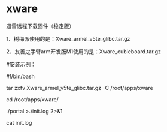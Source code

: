 # xware
迅雷远程下载固件（稳定版）  

1、树梅派使用的是：Xware_armel_v5te_glibc.tar.gz  

2、友善之手臂arm开发版M1使用的是：Xware_cubieboard.tar.gz

#安装示例：  

 #!/bin/bash
 
tar zxfv Xware_armel_v5te_glibc.tar.gz  -C  /root/apps/xware  

cd /root/apps/xware/  

./portal >./init.log 2>&1   

cat init.log  

